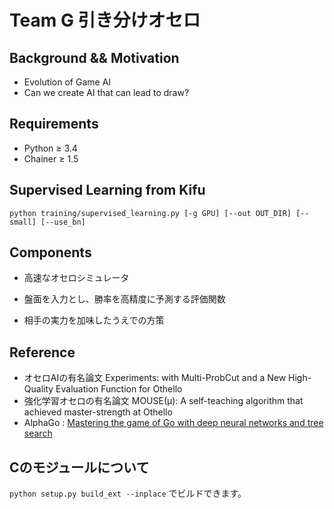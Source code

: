 # Team G 引き分けオセロ

## Background && Motivation

- Evolution of Game AI
- Can we create AI that can lead to draw?


## Requirements 

- Python &ge; 3.4
- Chainer &ge; 1.5

## Supervised Learning from Kifu

```
python training/supervised_learning.py [-g GPU] [--out OUT_DIR] [--small] [--use_bn]
```


## Components

- 高速なオセロシミュレータ

- 盤面を入力とし、勝率を高精度に予測する評価関数

- 相手の実力を加味したうえでの方策

## Reference

- オセロAIの有名論文 Experiments: with Multi-ProbCut and a New High-Quality Evaluation Function for Othello
- 強化学習オセロの有名論文 MOUSE(μ): A self-teaching algorithm that achieved master-strength at Othello 
- AlphaGo : [Mastering the game of Go with deep neural networks and tree search](http://www.nature.com/nature/journal/v529/n7587/pdf/nature16961.pdf)


## Cのモジュールについて

`python setup.py build_ext --inplace` でビルドできます。